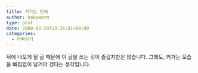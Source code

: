 ```yaml
---
title: 커가는 민혜
author: babyworm
type: post
date: 2008-03-29T13:26:01+00:00
categories:
  - 아빠되기
---
```

뒤에 나오게 될 글 때문에 이 글을 쓰는 것이 즐겁지만은 않습니다. 그래도, 커가는 모습을 빠짐없이 남겨야 겠다는 생각입니다.
